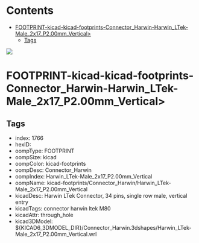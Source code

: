 



Contents
========

* [FOOTPRINT-kicad-kicad-footprints-Connector_Harwin-Harwin_LTek-Male_2x17_P2.00mm_Vertical>](#footprint-kicad-kicad-footprints-connector_harwin-harwin_ltek-male_2x17_p200mm_vertical)
	* [Tags](#tags)
  
![][im]
# FOOTPRINT-kicad-kicad-footprints-Connector_Harwin-Harwin_LTek-Male_2x17_P2.00mm_Vertical>

## Tags

- index: 1766
- hexID: 
- oompType: FOOTPRINT
- oompSize: kicad
- oompColor: kicad-footprints
- oompDesc: Connector_Harwin
- oompIndex: Harwin_LTek-Male_2x17_P2.00mm_Vertical
- oompName: kicad-footprints/Connector_Harwin/Harwin_LTek-Male_2x17_P2.00mm_Vertical
- kicadDesc: Harwin LTek Connector, 34 pins, single row male, vertical entry
- kicadTags: connector harwin ltek M80
- kicadAttr: through_hole
- kicad3DModel: ${KICAD6_3DMODEL_DIR}/Connector_Harwin.3dshapes/Harwin_LTek-Male_2x17_P2.00mm_Vertical.wrl



[im]: image.png
